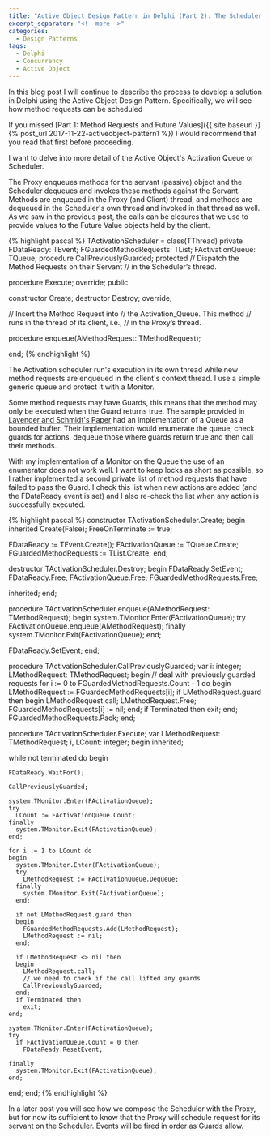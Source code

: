 ```yaml
---
title: "Active Object Design Pattern in Delphi (Part 2): The Scheduler (Activation Queue)"
excerpt_separator: "<!--more-->"
categories:
  - Design Patterns
tags:
  - Delphi  
  - Concurrency
  - Active Object
---
```


In this blog post I will continue to describe the process to develop a solution in Delphi using the Active Object Design Pattern. Specifically, we will see how method requests can be scheduled

<!--more-->
If you missed [Part 1: Method Requests and Future Values]({{ site.baseurl }}{% post_url 2017-11-22-activeobject-pattern1 %}) I would recommend that you read that first before proceeding.

I want to delve into more detail of the Active Object's Activation Queue or Scheduler.

The Proxy enqueues methods for the servant (passive) object and the Scheduler dequeues and invokes these methods against the Servant. Methods are enqueued in the Proxy (and Client) thread, and methods are dequeued in the Scheduler's own thread and invoked in that thread as well. As we saw in the previous post, the calls can be closures that we use to provide values to the Future Value objects held by the client.

{% highlight pascal %}
TActivationScheduler = class(TThread)
private
  FDataReady: TEvent;
  FGuardedMethodRequests: TList<TMethodRequest>;
  FActivationQueue: TQueue<TMethodRequest>;
  procedure CallPreviouslyGuarded;
protected
  // Dispatch the Method Requests on their Servant
  // in the Scheduler’s thread.

  procedure Execute; override;
public

  constructor Create;
  destructor Destroy; override;

  // Insert the Method Request into
  // the Activation_Queue. This method
  // runs in the thread of its client, i.e.,
  // in the Proxy’s thread.

  procedure enqueue(AMethodRequest: TMethodRequest);

end;
{% endhighlight %}

The Activation scheduler run's execution in its own thread while new method requests are enqueued in the client's context thread. I use a simple generic queue and protect it with a Monitor.

Some method requests may have Guards, this means that the method may only be executed when the Guard returns true. The sample provided in [Lavender and Schmidt's Paper](http://www.cs.wustl.edu/~schmidt/PDF/Act-Obj.pdf) had an implementation of a Queue as a bounded buffer. Their implementation would enumerate the queue, check guards for actions, dequeue those where guards return true and then call their methods.

With my implementation of a Monitor on the Queue the use of an enumerator does not work well. I want to keep locks as short as possible, so I rather implemented a second private list of method requests that have failed to pass the Guard.  I check this list when new actions are added (and the FDataReady event is set) and I also re-check the list when any action is successfully executed.

{% highlight pascal %}
constructor TActivationScheduler.Create;
begin
  inherited Create(False);
  FreeOnTerminate := true;

  FDataReady := TEvent.Create();
  FActivationQueue := TQueue<TMethodRequest>.Create;
  FGuardedMethodRequests := TList<TMethodRequest>.Create;
end;

destructor TActivationScheduler.Destroy;
begin
  FDataReady.SetEvent;
  FDataReady.Free;
  FActivationQueue.Free;
  FGuardedMethodRequests.Free;

  inherited;
end;

procedure TActivationScheduler.enqueue(AMethodRequest: TMethodRequest);
begin
  system.TMonitor.Enter(FActivationQueue);
  try
    FActivationQueue.enqueue(AMethodRequest);
  finally
    system.TMonitor.Exit(FActivationQueue);
  end;

  FDataReady.SetEvent;
end;

procedure TActivationScheduler.CallPreviouslyGuarded;
var
  i: integer;
  LMethodRequest: TMethodRequest;
begin
  // deal with previously guarded requests
  for i := 0 to FGuardedMethodRequests.Count - 1 do
  begin
    LMethodRequest := FGuardedMethodRequests[i];
    if LMethodRequest.guard then
    begin
      LMethodRequest.call;
      LMethodRequest.Free;
      FGuardedMethodRequests[i] := nil;
    end;
    if Terminated then
      exit;
  end;
  FGuardedMethodRequests.Pack;
end;

procedure TActivationScheduler.Execute;
var
  LMethodRequest: TMethodRequest;
  i, LCount: integer;
begin
  inherited;

  while not terminated do
  begin

    FDataReady.WaitFor();

    CallPreviouslyGuarded;

    system.TMonitor.Enter(FActivationQueue);
    try
      LCount := FActivationQueue.Count;
    finally
      system.TMonitor.Exit(FActivationQueue);
    end;

    for i := 1 to LCount do
    begin
      system.TMonitor.Enter(FActivationQueue);
      try
        LMethodRequest := FActivationQueue.Dequeue;
      finally
        system.TMonitor.Exit(FActivationQueue);
      end;

      if not LMethodRequest.guard then
      begin
        FGuardedMethodRequests.Add(LMethodRequest);
        LMethodRequest := nil;
      end;

      if LMethodRequest <> nil then
      begin
        LMethodRequest.call;
        // we need to check if the call lifted any guards
        CallPreviouslyGuarded;
      end;
      if Terminated then
        exit;
    end;

    system.TMonitor.Enter(FActivationQueue);
    try
      if FActivationQueue.Count = 0 then
        FDataReady.ResetEvent;

    finally
      system.TMonitor.Exit(FActivationQueue);
    end;
  end;
end;
{% endhighlight %}

In a later post you will see how we compose the Scheduler with the Proxy, but for now its sufficient to know that the Proxy will schedule request for its servant on the Scheduler. Events will be fired in order as Guards allow.
